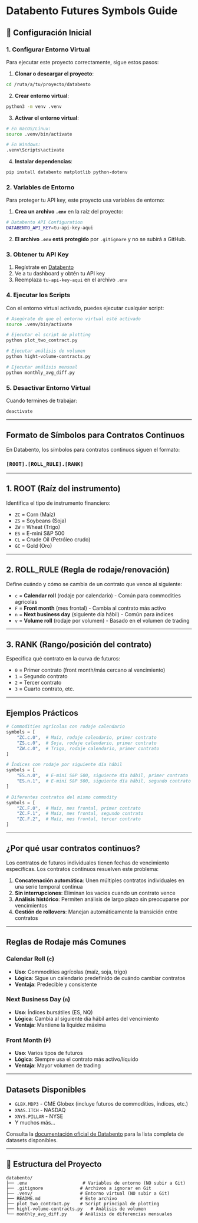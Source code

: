 # Databento Futures Symbols Guide

## 🔧 Configuración Inicial

### 1. Configurar Entorno Virtual

Para ejecutar este proyecto correctamente, sigue estos pasos:

1. **Clonar o descargar el proyecto**:

```bash
cd /ruta/a/tu/proyecto/databento
```

2. **Crear entorno virtual**:

```bash
python3 -m venv .venv
```

3. **Activar el entorno virtual**:

```bash
# En macOS/Linux:
source .venv/bin/activate

# En Windows:
.venv\Scripts\activate
```

4. **Instalar dependencias**:

```bash
pip install databento matplotlib python-dotenv
```

### 2. Variables de Entorno

Para proteger tu API key, este proyecto usa variables de entorno:

1. **Crea un archivo `.env`** en la raíz del proyecto:

```bash
# Databento API Configuration
DATABENTO_API_KEY=tu-api-key-aqui
```

2. **El archivo `.env` está protegido** por `.gitignore` y no se subirá a GitHub.

### 3. Obtener tu API Key

1. Regístrate en [Databento](https://databento.com)
2. Ve a tu dashboard y obtén tu API key
3. Reemplaza `tu-api-key-aqui` en el archivo `.env`

### 4. Ejecutar los Scripts

Con el entorno virtual activado, puedes ejecutar cualquier script:

```bash
# Asegúrate de que el entorno virtual esté activado
source .venv/bin/activate

# Ejecutar el script de plotting
python plot_two_contract.py

# Ejecutar análisis de volumen
python hight-volume-contracts.py

# Ejecutar análisis mensual
python monthly_avg_diff.py
```

### 5. Desactivar Entorno Virtual

Cuando termines de trabajar:

```bash
deactivate
```

---

## Formato de Símbolos para Contratos Continuos

En Databento, los símbolos para contratos continuos siguen el formato:

### `[ROOT].[ROLL_RULE].[RANK]`

---

## 1. **ROOT** (Raíz del instrumento)

Identifica el tipo de instrumento financiero:

- `ZC` = Corn (Maíz)
- `ZS` = Soybeans (Soja)
- `ZW` = Wheat (Trigo)
- `ES` = E-mini S&P 500
- `CL` = Crude Oil (Petróleo crudo)
- `GC` = Gold (Oro)

---

## 2. **ROLL_RULE** (Regla de rodaje/renovación)

Define cuándo y cómo se cambia de un contrato que vence al siguiente:

- `c` = **Calendar roll** (rodaje por calendario) - Común para commodities agrícolas
- `F` = **Front month** (mes frontal) - Cambia al contrato más activo
- `n` = **Next business day** (siguiente día hábil) - Común para índices
- `v` = **Volume roll** (rodaje por volumen) - Basado en el volumen de trading

---

## 3. **RANK** (Rango/posición del contrato)

Especifica qué contrato en la curva de futuros:

- `0` = Primer contrato (front month/más cercano al vencimiento)
- `1` = Segundo contrato
- `2` = Tercer contrato
- `3` = Cuarto contrato, etc.

---

## Ejemplos Prácticos

```python
# Commodities agrícolas con rodaje calendario
symbols = [
    "ZC.c.0",  # Maíz, rodaje calendario, primer contrato
    "ZS.c.0",  # Soja, rodaje calendario, primer contrato
    "ZW.c.0",  # Trigo, rodaje calendario, primer contrato
]

# Índices con rodaje por siguiente día hábil
symbols = [
    "ES.n.0",  # E-mini S&P 500, siguiente día hábil, primer contrato
    "ES.n.1",  # E-mini S&P 500, siguiente día hábil, segundo contrato
]

# Diferentes contratos del mismo commodity
symbols = [
    "ZC.F.0",  # Maíz, mes frontal, primer contrato
    "ZC.F.1",  # Maíz, mes frontal, segundo contrato
    "ZC.F.2",  # Maíz, mes frontal, tercer contrato
]
```

---

## ¿Por qué usar contratos continuos?

Los contratos de futuros individuales tienen fechas de vencimiento específicas. Los contratos continuos resuelven este problema:

1. **Concatenación automática**: Unen múltiples contratos individuales en una serie temporal continua
2. **Sin interrupciones**: Eliminan los vacíos cuando un contrato vence
3. **Análisis histórico**: Permiten análisis de largo plazo sin preocuparse por vencimientos
4. **Gestión de rollovers**: Manejan automáticamente la transición entre contratos

---

## Reglas de Rodaje más Comunes

### Calendar Roll (`c`)

- **Uso**: Commodities agrícolas (maíz, soja, trigo)
- **Lógica**: Sigue un calendario predefinido de cuándo cambiar contratos
- **Ventaja**: Predecible y consistente

### Next Business Day (`n`)

- **Uso**: Índices bursátiles (ES, NQ)
- **Lógica**: Cambia al siguiente día hábil antes del vencimiento
- **Ventaja**: Mantiene la liquidez máxima

### Front Month (`F`)

- **Uso**: Varios tipos de futuros
- **Lógica**: Siempre usa el contrato más activo/líquido
- **Ventaja**: Mayor volumen de trading

---

## Datasets Disponibles

- `GLBX.MDP3` - CME Globex (incluye futuros de commodities, índices, etc.)
- `XNAS.ITCH` - NASDAQ
- `XNYS.PILLAR` - NYSE
- Y muchos más...

Consulta la [documentación oficial de Databento](https://databento.com/docs) para la lista completa de datasets disponibles.

---

## 📁 Estructura del Proyecto

```
databento/
├── .env                     # Variables de entorno (NO subir a Git)
├── .gitignore              # Archivos a ignorar en Git
├── .venv/                  # Entorno virtual (NO subir a Git)
├── README.md               # Este archivo
├── plot_two_contract.py    # Script principal de plotting
├── hight-volume-contracts.py   # Análisis de volumen
└── monthly_avg_diff.py     # Análisis de diferencias mensuales
```
